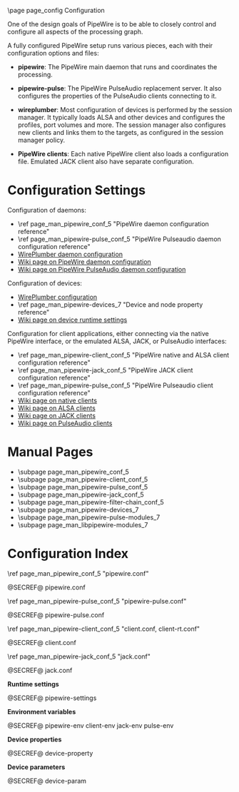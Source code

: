 \page page_config Configuration

One of the design goals of PipeWire is to be able to closely control
and configure all aspects of the processing graph.

A fully configured PipeWire setup runs various pieces, each with their
configuration options and files:

- **pipewire**: The PipeWire main daemon that runs and coordinates the processing.

- **pipewire-pulse**: The PipeWire PulseAudio replacement server. It also configures
  the properties of the PulseAudio clients connecting to it.

- **wireplumber**: Most configuration of devices is performed by the session manager.
  It typically loads ALSA and other devices and configures the profiles, port volumes and more.
  The session manager also configures new clients and links them to the targets, as configured
  in the session manager policy.

- **PipeWire clients**: Each native PipeWire client also loads a configuration file.
  Emulated JACK client also have separate configuration.

# Configuration Settings

Configuration of daemons:

- \ref page_man_pipewire_conf_5 "PipeWire daemon configuration reference"
- \ref page_man_pipewire-pulse_conf_5 "PipeWire Pulseaudio daemon configuration reference"
- [WirePlumber daemon configuration](https://pipewire.pages.freedesktop.org/wireplumber/)
- [Wiki page on PipeWire daemon configuration](https://gitlab.freedesktop.org/pipewire/pipewire/-/wikis/Config-PipeWire)
- [Wiki page on PipeWire PulseAudio daemon configuration](https://gitlab.freedesktop.org/pipewire/pipewire/-/wikis/Config-PulseAudio)

Configuration of devices:

- [WirePlumber configuration](https://pipewire.pages.freedesktop.org/wireplumber/daemon/configuration.html)
- \ref page_man_pipewire-devices_7 "Device and node property reference"
- [Wiki page on device runtime settings](https://gitlab.freedesktop.org/pipewire/pipewire/-/wikis/Config-Devices)

Configuration for client applications, either connecting via the
native PipeWire interface, or the emulated ALSA, JACK, or PulseAudio
interfaces:

- \ref page_man_pipewire-client_conf_5 "PipeWire native and ALSA client configuration reference"
- \ref page_man_pipewire-jack_conf_5 "PipeWire JACK client configuration reference"
- \ref page_man_pipewire-pulse_conf_5 "PipeWire Pulseaudio client configuration reference"
- [Wiki page on native clients](https://gitlab.freedesktop.org/pipewire/pipewire/-/wikis/Config-client)
- [Wiki page on ALSA clients](https://gitlab.freedesktop.org/pipewire/pipewire/-/wikis/Config-ALSA)
- [Wiki page on JACK clients](https://gitlab.freedesktop.org/pipewire/pipewire/-/wikis/Config-JACK)
- [Wiki page on PulseAudio clients](https://gitlab.freedesktop.org/pipewire/pipewire/-/wikis/Config-PulseAudio)

# Manual Pages

- \subpage page_man_pipewire_conf_5
- \subpage page_man_pipewire-client_conf_5
- \subpage page_man_pipewire-pulse_conf_5
- \subpage page_man_pipewire-jack_conf_5
- \subpage page_man_pipewire-filter-chain_conf_5
- \subpage page_man_pipewire-devices_7
- \subpage page_man_pipewire-pulse-modules_7
- \subpage page_man_libpipewire-modules_7

# Configuration Index

\ref page_man_pipewire_conf_5 "pipewire.conf"

@SECREF@ pipewire.conf

\ref page_man_pipewire-pulse_conf_5 "pipewire-pulse.conf"

@SECREF@ pipewire-pulse.conf

\ref page_man_pipewire-client_conf_5 "client.conf, client-rt.conf"

@SECREF@ client.conf

\ref page_man_pipewire-jack_conf_5 "jack.conf"

@SECREF@ jack.conf

**Runtime settings**

@SECREF@ pipewire-settings

**Environment variables**

@SECREF@ pipewire-env client-env jack-env pulse-env

**Device properties**

@SECREF@ device-property

**Device parameters**

@SECREF@ device-param
